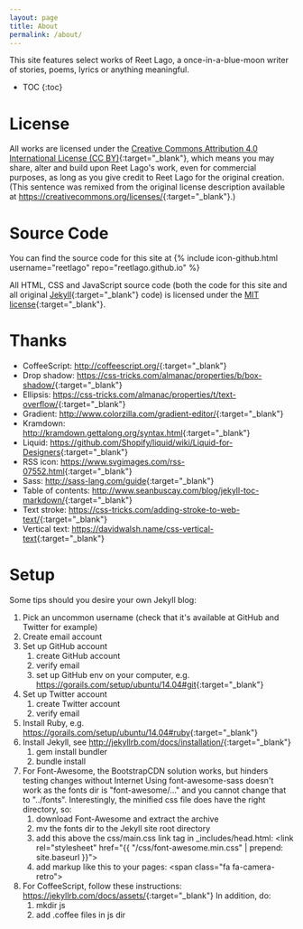 ```yaml
---
layout: page
title: About
permalink: /about/
---
```


This site features select works of Reet Lago, a once-in-a-blue-moon writer of stories, poems, lyrics or anything meaningful.

* TOC
{:toc}

# License

All works are licensed under the [Creative Commons Attribution 4.0 International License (CC BY)](https://creativecommons.org/licenses/by/4.0/){:target="_blank"}, which means you may share, alter and build upon Reet Lago's work, even for commercial purposes, as long as you give credit to Reet Lago for the original creation. (This sentence was remixed from the original license description available at <https://creativecommons.org/licenses/>{:target="_blank"}.)

# Source Code

You can find the source code for this site at
{% include icon-github.html username="reetlago" repo="reetlago.github.io" %}

All HTML, CSS and JavaScript source code (both the code for this site and all original [Jekyll](http://jekyllrb.com/){:target="_blank"} code) is licensed under the [MIT license](http://opensource.org/licenses/MIT){:target="_blank"}.

# Thanks

* CoffeeScript: <http://coffeescript.org/>{:target="_blank"}
* Drop shadow: <https://css-tricks.com/almanac/properties/b/box-shadow/>{:target="_blank"}
* Ellipsis: <https://css-tricks.com/almanac/properties/t/text-overflow/>{:target="_blank"}
* Gradient: <http://www.colorzilla.com/gradient-editor/>{:target="_blank"}
* Kramdown: <http://kramdown.gettalong.org/syntax.html>{:target="_blank"}
* Liquid: <https://github.com/Shopify/liquid/wiki/Liquid-for-Designers>{:target="_blank"}
* RSS icon: <https://www.svgimages.com/rss-07552.html>{:target="_blank"}
* Sass: <http://sass-lang.com/guide>{:target="_blank"}
* Table of contents: <http://www.seanbuscay.com/blog/jekyll-toc-markdown/>{:target="_blank"}
* Text stroke: <https://css-tricks.com/adding-stroke-to-web-text/>{:target="_blank"}
* Vertical text: <https://davidwalsh.name/css-vertical-text>{:target="_blank"}

# Setup

Some tips should you desire your own Jekyll blog:

1. Pick an uncommon username (check that it's available at GitHub and Twitter for example)
1. Create email account
1. Set up GitHub account
   1. create GitHub account
   1. verify email
   1. set up GitHub env on your computer, e.g. <https://gorails.com/setup/ubuntu/14.04#git>{:target="_blank"}
1. Set up Twitter account
   1. create Twitter account
   1. verify email
1. Install Ruby, e.g. <https://gorails.com/setup/ubuntu/14.04#ruby>{:target="_blank"}
1. Install Jekyll, see <http://jekyllrb.com/docs/installation/>{:target="_blank"}
   1. gem install bundler
   1. bundle install
1. For Font-Awesome, the BootstrapCDN solution works, but hinders testing changes without Internet
   Using font-awesome-sass doesn't work as the fonts dir is "font-awesome/..." and you cannot change that to "../fonts".
   Interestingly, the minified css file does have the right directory, so:
   1. download Font-Awesome and extract the archive
   1. mv the fonts dir to the Jekyll site root directory
   1. add this above the css/main.css link tag in _includes/head.html:
      &lt;link rel="stylesheet" href="&#123;{ "/css/font-awesome.min.css" | prepend: site.baseurl }}">
   1. add markup like this to your pages: 
      &lt;span class="fa fa-camera-retro"></span>
1. For CoffeeScript, follow these instructions: <https://jekyllrb.com/docs/assets/>{:target="_blank"}
   In addition, do: 
   1. mkdir js
   1. add .coffee files in js dir
